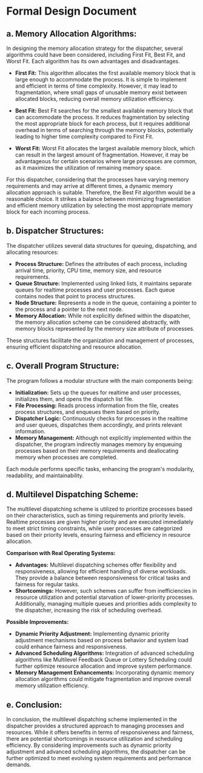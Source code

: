 # Formal Design Document

## a. Memory Allocation Algorithms:

In designing the memory allocation strategy for the dispatcher, several algorithms could have been considered, including First Fit, Best Fit, and Worst Fit. Each algorithm has its own advantages and disadvantages.

- **First Fit:** This algorithm allocates the first available memory block that is large enough to accommodate the process. It is simple to implement and efficient in terms of time complexity. However, it may lead to fragmentation, where small gaps of unusable memory exist between allocated blocks, reducing overall memory utilization efficiency.

- **Best Fit:** Best Fit searches for the smallest available memory block that can accommodate the process. It reduces fragmentation by selecting the most appropriate block for each process, but it requires additional overhead in terms of searching through the memory blocks, potentially leading to higher time complexity compared to First Fit.

- **Worst Fit:** Worst Fit allocates the largest available memory block, which can result in the largest amount of fragmentation. However, it may be advantageous for certain scenarios where large processes are common, as it maximizes the utilization of remaining memory space.

For this dispatcher, considering that the processes have varying memory requirements and may arrive at different times, a dynamic memory allocation approach is suitable. Therefore, the Best Fit algorithm would be a reasonable choice. It strikes a balance between minimizing fragmentation and efficient memory utilization by selecting the most appropriate memory block for each incoming process.

## b. Dispatcher Structures:

The dispatcher utilizes several data structures for queuing, dispatching, and allocating resources:

- **Process Structure:** Defines the attributes of each process, including arrival time, priority, CPU time, memory size, and resource requirements.
- **Queue Structure:** Implemented using linked lists, it maintains separate queues for realtime processes and user processes. Each queue contains nodes that point to process structures.
- **Node Structure:** Represents a node in the queue, containing a pointer to the process and a pointer to the next node.
- **Memory Allocation:** While not explicitly defined within the dispatcher, the memory allocation scheme can be considered abstractly, with memory blocks represented by the memory size attribute of processes.

These structures facilitate the organization and management of processes, ensuring efficient dispatching and resource allocation.

## c. Overall Program Structure:

The program follows a modular structure with the main components being:

- **Initialization:** Sets up the queues for realtime and user processes, initializes them, and opens the dispatch list file.
- **File Processing:** Reads process information from the file, creates process structures, and enqueues them based on priority.
- **Dispatcher Logic:** Continuously checks for processes in the realtime and user queues, dispatches them accordingly, and prints relevant information.
- **Memory Management:** Although not explicitly implemented within the dispatcher, the program indirectly manages memory by enqueuing processes based on their memory requirements and deallocating memory when processes are completed.

Each module performs specific tasks, enhancing the program's modularity, readability, and maintainability.

## d. Multilevel Dispatching Scheme:

The multilevel dispatching scheme is utilized to prioritize processes based on their characteristics, such as timing requirements and priority levels. Realtime processes are given higher priority and are executed immediately to meet strict timing constraints, while user processes are categorized based on their priority levels, ensuring fairness and efficiency in resource allocation.

**Comparison with Real Operating Systems:**
- **Advantages:** Multilevel dispatching schemes offer flexibility and responsiveness, allowing for efficient handling of diverse workloads. They provide a balance between responsiveness for critical tasks and fairness for regular tasks.
- **Shortcomings:** However, such schemes can suffer from inefficiencies in resource utilization and potential starvation of lower-priority processes. Additionally, managing multiple queues and priorities adds complexity to the dispatcher, increasing the risk of scheduling overhead.

**Possible Improvements:**
- **Dynamic Priority Adjustment:** Implementing dynamic priority adjustment mechanisms based on process behavior and system load could enhance fairness and responsiveness.
- **Advanced Scheduling Algorithms:** Integration of advanced scheduling algorithms like Multilevel Feedback Queue or Lottery Scheduling could further optimize resource allocation and improve system performance.
- **Memory Management Enhancements:** Incorporating dynamic memory allocation algorithms could mitigate fragmentation and improve overall memory utilization efficiency.

## e. Conclusion:

In conclusion, the multilevel dispatching scheme implemented in the dispatcher provides a structured approach to managing processes and resources. While it offers benefits in terms of responsiveness and fairness, there are potential shortcomings in resource utilization and scheduling efficiency. By considering improvements such as dynamic priority adjustment and advanced scheduling algorithms, the dispatcher can be further optimized to meet evolving system requirements and performance demands.
